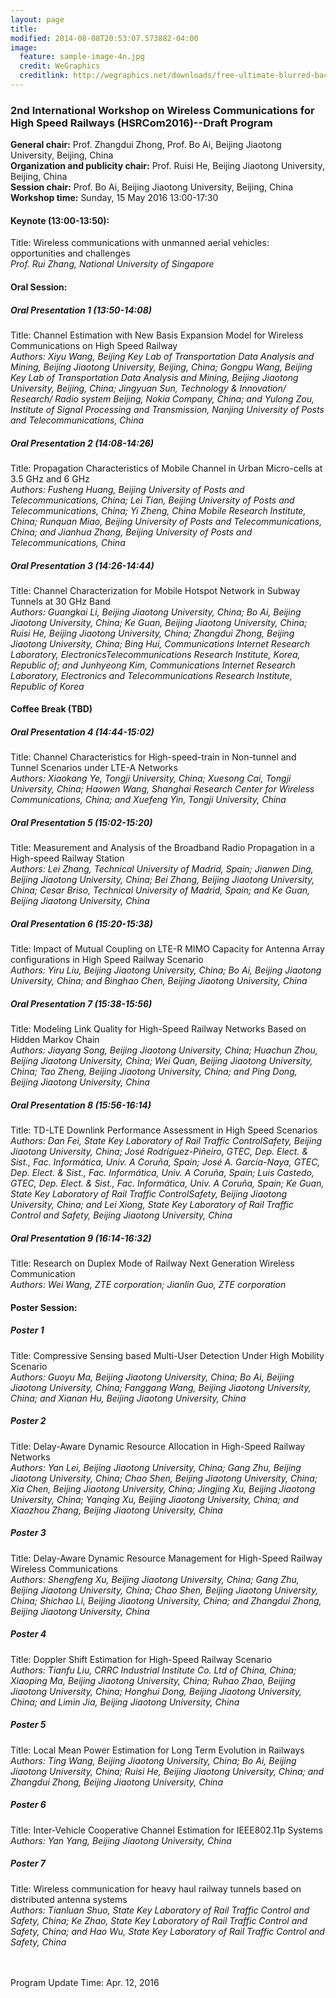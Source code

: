 ```yaml
---
layout: page
title: 
modified: 2014-08-08T20:53:07.573882-04:00
image:
  feature: sample-image-4n.jpg
  credit: WeGraphics
  creditlink: http://wegraphics.net/downloads/free-ultimate-blurred-background-pack/
---
```

###   2nd International Workshop on Wireless Communications for High Speed Railways (HSRCom2016)--Draft Program
**General chair:** Prof. Zhangdui Zhong, Prof. Bo Ai, Beijing Jiaotong University, Beijing, China<br>
**Organization and publicity chair:** Prof. Ruisi He, Beijing Jiaotong University, Beijing, China<br>
**Session chair:** Prof. Bo Ai, Beijing Jiaotong University, Beijing, China<br>
**Workshop time:** Sunday, 15 May 2016 13:00-17:30<br>



####   Keynote (13:00-13:50):
Title: Wireless communications with unmanned aerial vehicles: opportunities and challenges<br>
*Prof. Rui Zhang, National University of Singapore*

####   Oral Session:

#####   Oral Presentation 1 (13:50-14:08)
Title: Channel Estimation with New Basis Expansion Model for Wireless Communications on High Speed Railway<br>
*Authors: Xiyu Wang, Beijing Key Lab of Transportation Data Analysis and Mining, Beijing Jiaotong University, Beijing, China; Gongpu Wang, Beijing Key Lab of Transportation Data Analysis and Mining, Beijing Jiaotong University, Beijing, China; Jingyuan Sun, Technology & Innovation/ Research/ Radio system Beijing, Nokia Company, China; and Yulong Zou, Institute of Signal Processing and Transmission, Nanjing University of Posts and Telecommunications, China*

#####   Oral Presentation 2 (14:08-14:26)
Title: Propagation Characteristics of Mobile Channel in Urban Micro-cells at 3.5 GHz and 6 GHz<br>
*Authors: Fusheng Huang, Beijing University of Posts and Telecommunications, China; Lei Tian, Beijing University of Posts and Telecommunications, China; Yi Zheng, China Mobile Research Institute, China; Runquan Miao, Beijing University of Posts and Telecommunications, China; and Jianhua Zhang, Beijing University of Posts and Telecommunications, China*

#####   Oral Presentation 3 (14:26-14:44)
Title: Channel Characterization for Mobile Hotspot Network in Subway Tunnels at 30 GHz Band<br>
*Authors: Guangkai Li, Beijing Jiaotong University, China; Bo Ai, Beijing Jiaotong University, China; Ke Guan, Beijing Jiaotong University, China; Ruisi He, Beijing Jiaotong University, China; Zhangdui Zhong, Beijing Jiaotong University, China; Bing Hui, Communications Internet Research Laboratory, ElectronicsTelecommunications Research Institute, Korea, Republic of; and Junhyeong Kim, Communications Internet Research Laboratory, Electronics and Telecommunications Research Institute, Republic of Korea*


####   Coffee Break (TBD)


#####   Oral Presentation 4 (14:44-15:02)
Title: Channel Characteristics for High-speed-train in Non-tunnel and Tunnel Scenarios under LTE-A Networks<br>
*Authors: Xiaokang Ye, Tongji University, China; Xuesong Cai, Tongji University, China; Haowen Wang, Shanghai Research Center for Wireless Communications, China; and Xuefeng Yin, Tongji University, China*

#####   Oral Presentation 5 (15:02-15:20)
Title: Measurement and Analysis of the Broadband Radio Propagation in a High-speed Railway Station<br>
*Authors: Lei Zhang, Technical University of Madrid, Spain; Jianwen Ding, Beijing Jiaotong University, China; Bei Zhang, Beijing Jiaotong University, China; Cesar Briso, Technical University of Madrid, Spain; and Ke Guan, Beijing Jiaotong University, China*

#####   Oral Presentation 6 (15:20-15:38)
Title: Impact of Mutual Coupling on LTE-R MIMO Capacity for Antenna Array configurations in High Speed Railway Scenario<br>
*Authors: Yiru Liu, Beijing Jiaotong University, China; Bo Ai, Beijing Jiaotong University, China; and Binghao Chen, Beijing Jiaotong University, China*

#####   Oral Presentation 7 (15:38-15:56)
Title: Modeling Link Quality for High-Speed Railway Networks Based on Hidden Markov Chain<br>
*Authors: Jiayang Song, Beijing Jiaotong University, China; Huachun Zhou, Beijing Jiaotong University, China; Wei Quan, Beijing Jiaotong University, China; Tao Zheng, Beijing Jiaotong University, China; and Ping Dong, Beijing Jiaotong University, China*

#####   Oral Presentation 8 (15:56-16:14)
Title: TD-LTE Downlink Performance Assessment in High Speed Scenarios<br>
*Authors: Dan Fei, State Key Laboratory of Rail Traffic ControlSafety, Beijing Jiaotong University, China; José Rodríguez-Piñeiro, GTEC, Dep. Elect. & Sist., Fac. Informática, Univ. A Coruña, Spain; José A. García-Naya, GTEC, Dep. Elect. & Sist., Fac. Informática, Univ. A Coruña, Spain; Luis Castedo, GTEC, Dep. Elect. & Sist., Fac. Informática, Univ. A Coruña, Spain; Ke Guan, State Key Laboratory of Rail Traffic ControlSafety, Beijing Jiaotong University, China; and Lei Xiong, State Key Laboratory of Rail Traffic Control and Safety, Beijing Jiaotong University, China*

#####   Oral Presentation 9 (16:14-16:32)
Title: Research on Duplex Mode of Railway Next Generation Wireless Communication<br>
*Authors: Wei Wang, ZTE corporation; Jianlin Guo, ZTE corporation*



####   Poster Session:
#####   Poster 1
Title: Compressive Sensing based Multi-User Detection Under High Mobility Scenario<br>
*Authors: Guoyu Ma, Beijing Jiaotong University, China; Bo Ai, Beijing Jiaotong University, China; Fanggang Wang, Beijing Jiaotong University, China; and Xianan Hu, Beijing Jiaotong University, China*

#####   Poster 2
Title: Delay-Aware Dynamic Resource Allocation in High-Speed Railway Networks<br>
*Authors: Yan Lei, Beijing Jiaotong University, China; Gang Zhu, Beijing Jiaotong University, China; Chao Shen, Beijing Jiaotong University, China; Xia Chen, Beijing Jiaotong University, China; Jingjing Xu, Beijing Jiaotong University, China; Yanqing Xu, Beijing Jiaotong University, China; and Xiaozhou Zhang, Beijing Jiaotong University, China*

#####   Poster 3
Title: Delay-Aware Dynamic Resource Management for High-Speed Railway Wireless Communications<br>
*Authors: Shengfeng Xu, Beijing Jiaotong University, China; Gang Zhu, Beijing Jiaotong University, China; Chao Shen, Beijing Jiaotong University, China; Shichao Li, Beijing Jiaotong University, China; and Zhangdui Zhong, Beijing Jiaotong University, China*

#####   Poster 4
Title: Doppler Shift Estimation for High-Speed Railway Scenario<br>
*Authors: Tianfu Liu, CRRC Industrial Institute Co. Ltd of China, China; Xiaoping Ma, Beijing Jiaotong University, China; Ruhao Zhao, Beijing Jiaotong University, China; Honghui Dong, Beijing Jiaotong University, China; and Limin Jia, Beijing Jiaotong University, China*

#####   Poster 5
Title: Local Mean Power Estimation for Long Term Evolution in Railways<br>
*Authors: Ting Wang, Beijing Jiaotong University, China; Bo Ai, Beijing Jiaotong University, China; Ruisi He, Beijing Jiaotong University, China; and Zhangdui Zhong, Beijing Jiaotong University, China*

#####   Poster 6
Title: Inter-Vehicle Cooperative Channel Estimation for IEEE802.11p Systems<br>
*Authors: Yan Yang, Beijing Jiaotong University, China*

#####   Poster 7
Title: Wireless communication for heavy haul railway tunnels based on distributed antenna systems<br> 
*Authors: Tianluan Shuo, State Key Laboratory of Rail Traffic Control and Safety, China; Ke Zhao, State Key Laboratory of Rail Traffic Control and Safety, China; and Hao Wu, State Key Laboratory of Rail Traffic Control and Safety, China*<br><br><br>

Program Update Time: Apr. 12, 2016
